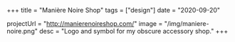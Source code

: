 +++
title = "Manière Noire Shop"
tags = ["design"]
date = "2020-09-20"

projectUrl = "http://manierenoireshop.com/"
image = "/img/maniere-noire.png"
desc = "Logo and symbol for my obscure accessory shop."
+++
